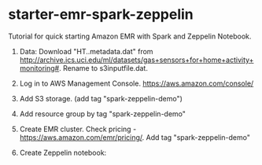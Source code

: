 # starter-emr-spark-zeppelin
Tutorial for quick starting Amazon EMR with Spark and Zeppelin Notebook.

1. Data: Download "HT..metadata.dat" from http://archive.ics.uci.edu/ml/datasets/gas+sensors+for+home+activity+monitoring#. Rename to s3inputfile.dat.

2. Log in to AWS Management Console. https://aws.amazon.com/console/

3. Add S3 storage. (add tag "spark-zeppelin-demo")

4. Add resource group by tag "spark-zeppelin-demo"

5. Create EMR cluster. Check pricing - https://aws.amazon.com/emr/pricing/. Add tag "spark-zeppelin-demo"

6. Create Zeppelin notebook:
